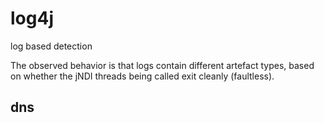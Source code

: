 # log4j
log based detection

The observed behavior is that logs contain different artefact types, based on whether the jNDI threads being called exit cleanly (faultless).

## dns


